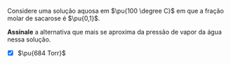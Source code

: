 Considere uma solução aquosa em $\pu{100 \degree C}$ em que a fração molar de sacarose é $\pu{0,1}$.

**Assinale** a alternativa que mais se aproxima da pressão de vapor da água nessa solução.

- [x] $\pu{684 Torr}$

